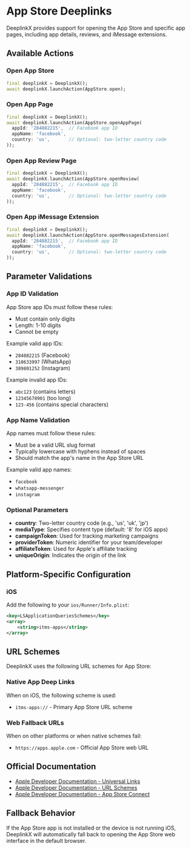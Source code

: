 # App Store Deeplinks

DeeplinkX provides support for opening the App Store and specific app pages, including app details, reviews, and iMessage extensions.

## Available Actions

### Open App Store
```dart
final deeplinkX = DeeplinkX();
await deeplinkX.launchAction(AppStore.open);
```

### Open App Page
```dart
final deeplinkX = DeeplinkX();
await deeplinkX.launchAction(AppStore.openAppPage(
  appId: '284882215',  // Facebook app ID
  appName: 'facebook',
  country: 'us',       // Optional: two-letter country code
));
```

### Open App Review Page
```dart
final deeplinkX = DeeplinkX();
await deeplinkX.launchAction(AppStore.openReview(
  appId: '284882215',  // Facebook app ID
  appName: 'facebook',
  country: 'us',       // Optional: two-letter country code
));
```

### Open App iMessage Extension
```dart
final deeplinkX = DeeplinkX();
await deeplinkX.launchAction(AppStore.openMessagesExtension(
  appId: '284882215',  // Facebook app ID
  appName: 'facebook',
  country: 'us',       // Optional: two-letter country code
));
```

## Parameter Validations

### App ID Validation
App Store app IDs must follow these rules:
- Must contain only digits
- Length: 1-10 digits
- Cannot be empty

Example valid app IDs:
- `284882215` (Facebook)
- `310633997` (WhatsApp)
- `389801252` (Instagram)

Example invalid app IDs:
- `abc123` (contains letters)
- `12345678901` (too long)
- `123-456` (contains special characters)

### App Name Validation
App names must follow these rules:
- Must be a valid URL slug format
- Typically lowercase with hyphens instead of spaces
- Should match the app's name in the App Store URL

Example valid app names:
- `facebook`
- `whatsapp-messenger`
- `instagram`

### Optional Parameters
- **country**: Two-letter country code (e.g., 'us', 'uk', 'jp')
- **mediaType**: Specifies content type (default: '8' for iOS apps)
- **campaignToken**: Used for tracking marketing campaigns
- **providerToken**: Numeric identifier for your team/developer
- **affiliateToken**: Used for Apple's affiliate tracking
- **uniqueOrigin**: Indicates the origin of the link

## Platform-Specific Configuration

### iOS
Add the following to your `ios/Runner/Info.plist`:
```xml
<key>LSApplicationQueriesSchemes</key>
<array>
    <string>itms-apps</string>
</array>
```

## URL Schemes

DeeplinkX uses the following URL schemes for App Store:

### Native App Deep Links
When on iOS, the following scheme is used:
- `itms-apps://` - Primary App Store URL scheme

### Web Fallback URLs
When on other platforms or when native schemes fail:
- `https://apps.apple.com` - Official App Store web URL

## Official Documentation
- [Apple Developer Documentation - Universal Links](https://developer.apple.com/documentation/uikit/inter-process_communication/allowing_apps_and_websites_to_link_to_your_content)
- [Apple Developer Documentation - URL Schemes](https://developer.apple.com/documentation/uikit/inter-process_communication/allowing_apps_and_websites_to_link_to_your_content#3001215)
- [Apple Developer Documentation - App Store Connect](https://appstoreconnect.apple.com/help)

## Fallback Behavior
If the App Store app is not installed or the device is not running iOS, DeeplinkX will automatically fall back to opening the App Store web interface in the default browser.